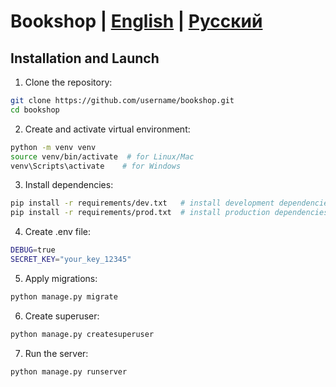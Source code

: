 # Bookshop | [English](README.md) | [Русский](README.ru.md)

## Installation and Launch

1. Clone the repository:
```bash
git clone https://github.com/username/bookshop.git
cd bookshop
```

2. Create and activate virtual environment:
```bash
python -m venv venv
source venv/bin/activate  # for Linux/Mac
venv\Scripts\activate    # for Windows
```

3. Install dependencies:
```bash
pip install -r requirements/dev.txt   # install development dependencies
pip install -r requirements/prod.txt  # install production dependencies
```

4. Create .env file:
```bash
DEBUG=true
SECRET_KEY="your_key_12345"
```

5. Apply migrations:
```bash
python manage.py migrate
```

6. Create superuser:
```bash
python manage.py createsuperuser
```

7. Run the server:
```bash
python manage.py runserver
```